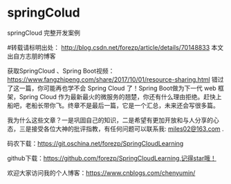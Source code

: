 # springColud
springCloud 完整开发案例

#转载请标明出处： http://blog.csdn.net/forezp/article/details/70148833 本文出自方志朋的博客

获取SpringCloud 、Spring Boot视频：https://www.fangzhipeng.com/share/2017/10/01/resource-sharing.html
错过了这一篇，你可能再也学不会 Spring Cloud 了！Spring Boot做为下一代 web 框架，Spring Cloud 作为最新最火的微服务的翘楚，你还有什么理由拒绝。赶快上船吧，老船长带你飞。终章不是最后一篇，它是一个汇总，未来还会写很多篇。

我为什么这些文章？一是巩固自己的知识，二是希望有更加开放和与人分享的心态，三是接受各位大神的批评指教，有任何问题可以联系我: miles02@163.com .

码农下载：https://git.oschina.net/forezp/SpringCloudLearning

github下载：https://github.com/forezp/SpringCloudLearning,记得star哦！

欢迎大家访问我的个人博客：https://www.cnblogs.com/chenyumin/
